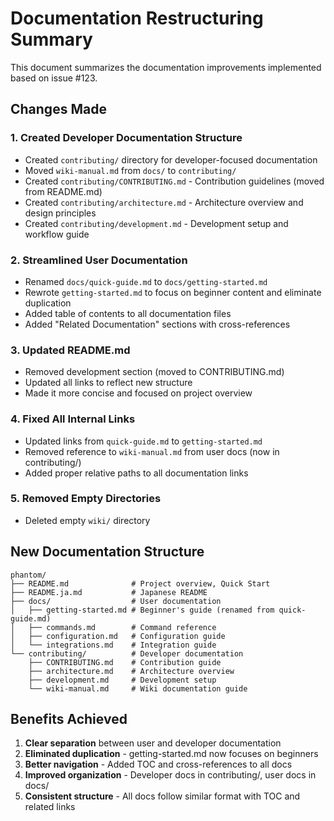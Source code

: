 # Documentation Restructuring Summary

This document summarizes the documentation improvements implemented based on issue #123.

## Changes Made

### 1. Created Developer Documentation Structure
- Created `contributing/` directory for developer-focused documentation
- Moved `wiki-manual.md` from `docs/` to `contributing/`
- Created `contributing/CONTRIBUTING.md` - Contribution guidelines (moved from README.md)
- Created `contributing/architecture.md` - Architecture overview and design principles
- Created `contributing/development.md` - Development setup and workflow guide

### 2. Streamlined User Documentation
- Renamed `docs/quick-guide.md` to `docs/getting-started.md`
- Rewrote `getting-started.md` to focus on beginner content and eliminate duplication
- Added table of contents to all documentation files
- Added "Related Documentation" sections with cross-references

### 3. Updated README.md
- Removed development section (moved to CONTRIBUTING.md)
- Updated all links to reflect new structure
- Made it more concise and focused on project overview

### 4. Fixed All Internal Links
- Updated links from `quick-guide.md` to `getting-started.md`
- Removed reference to `wiki-manual.md` from user docs (now in contributing/)
- Added proper relative paths to all documentation links

### 5. Removed Empty Directories
- Deleted empty `wiki/` directory

## New Documentation Structure

```
phantom/
├── README.md              # Project overview, Quick Start
├── README.ja.md           # Japanese README  
├── docs/                  # User documentation
│   ├── getting-started.md # Beginner's guide (renamed from quick-guide.md)
│   ├── commands.md        # Command reference
│   ├── configuration.md   # Configuration guide
│   └── integrations.md    # Integration guide
└── contributing/          # Developer documentation
    ├── CONTRIBUTING.md    # Contribution guide
    ├── architecture.md    # Architecture overview
    ├── development.md     # Development setup
    └── wiki-manual.md     # Wiki documentation guide

```

## Benefits Achieved

1. **Clear separation** between user and developer documentation
2. **Eliminated duplication** - getting-started.md now focuses on beginners
3. **Better navigation** - Added TOC and cross-references to all docs
4. **Improved organization** - Developer docs in contributing/, user docs in docs/
5. **Consistent structure** - All docs follow similar format with TOC and related links